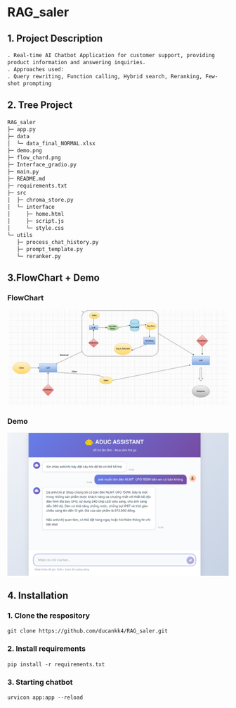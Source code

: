 # RAG_saler
## 1. Project Description
```
. Real-time AI Chatbot Application for customer support, providing product information and answering inquiries.
. Approaches used:
. Query rewriting, Function calling, Hybrid search, Reranking, Few-shot prompting
```
## 2. Tree Project
```
RAG_saler
├─ app.py
├─ data
│  └─ data_final_NORMAL.xlsx
├─ demo.png
├─ flow_chard.png
├─ Interface_gradio.py
├─ main.py
├─ README.md
├─ requirements.txt
├─ src
│  ├─ chroma_store.py
│  └─ interface
│     ├─ home.html
│     ├─ script.js
│     └─ style.css
└─ utils
   ├─ process_chat_history.py
   ├─ prompt_template.py
   └─ reranker.py

```
## 3.FlowChart + Demo
### FlowChart

![Flow](flow_chart.png)

### Demo

![Demo](demo.png)

## 4. Installation
### 1. Clone the respository
```
git clone https://github.com/ducankk4/RAG_saler.git
```
### 2. Install requirements
```
pip install -r requirements.txt
```
### 3. Starting chatbot
```
urvicon app:app --reload
```
